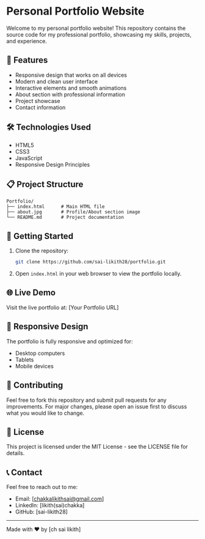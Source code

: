 # Personal Portfolio Website

Welcome to my personal portfolio website! This repository contains the source code for my professional portfolio, showcasing my skills, projects, and experience.

## 🚀 Features

- Responsive design that works on all devices
- Modern and clean user interface
- Interactive elements and smooth animations
- About section with professional information
- Project showcase
- Contact information

## 🛠️ Technologies Used

- HTML5
- CSS3
- JavaScript
- Responsive Design Principles

## 📋 Project Structure

```
Portfolio/
├── index.html      # Main HTML file
├── about.jpg       # Profile/About section image
└── README.md       # Project documentation
```

## 🎯 Getting Started

1. Clone the repository:

   ```bash
   git clone https://github.com/sai-likith28/portfolio.git
   ```

2. Open `index.html` in your web browser to view the portfolio locally.

## 🌐 Live Demo

Visit the live portfolio at: [Your Portfolio URL]

## 📱 Responsive Design

The portfolio is fully responsive and optimized for:

- Desktop computers
- Tablets
- Mobile devices

## 🤝 Contributing

Feel free to fork this repository and submit pull requests for any improvements. For major changes, please open an issue first to discuss what you would like to change.

## 📄 License

This project is licensed under the MIT License - see the LICENSE file for details.

## 📞 Contact

Feel free to reach out to me:

- Email: [chakkalikithsai@gmail.com]
- LinkedIn: [likith(sai)chakka]
- GitHub: [sai-likith28]

---

Made with ❤️ by [ch sai likith]
